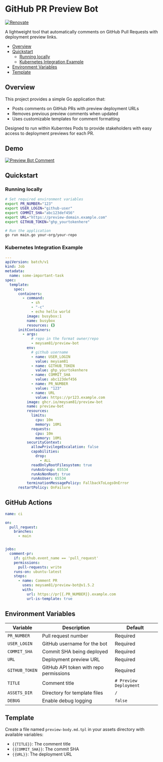 # GitHub PR Preview Bot

[![Renovate](https://img.shields.io/badge/renovate-enabled-brightgreen.svg)](https://developer.mend.io/github/meysam81/preview-bot)

A lightweight tool that automatically comments on GitHub Pull Requests with deployment preview links.

<!-- START doctoc generated TOC please keep comment here to allow auto update -->
<!-- DON'T EDIT THIS SECTION, INSTEAD RE-RUN doctoc TO UPDATE -->

- [Overview](#overview)
- [Quickstart](#quickstart)
  - [Running locally](#running-locally)
  - [Kubernetes Integration Example](#kubernetes-integration-example)
- [Environment Variables](#environment-variables)
- [Template](#template)

<!-- END doctoc generated TOC please keep comment here to allow auto update -->

## Overview

This project provides a simple Go application that:

- Posts comments on GitHub PRs with preview deployment URLs
- Removes previous preview comments when updated
- Uses customizable templates for comment formatting

Designed to run within Kuberntes Pods to provide stakeholders with easy access
to deployment previews for each PR.

## Demo

[![Preview Bot Comment](./assets/preview-bot-comment.png)](https://github.com/meysam81/preview-bot)

## Quickstart

### Running locally

```bash
# Set required environment variables
export PR_NUMBER="123"
export USER_LOGIN="github-user"
export COMMIT_SHA="abc123def456"
export URL="https://preview-domain.example.com"
export GITHUB_TOKEN="ghp_yourtokenhere"

# Run the application
go run main.go your-org/your-repo
```

### Kubernetes Integration Example

```yaml
---
apiVersion: batch/v1
kind: Job
metadata:
  name: some-important-task
spec:
  template:
    spec:
      containers:
        - command:
            - sh
            - "-c"
            - echo hello world
          image: busybox:1
          name: busybox
          resources: {}
      initContainers:
        - args:
            # repo in the format owner/repo
            - meysam81/preview-bot
          env:
            # github username
            - name: USER_LOGIN
              value: meysam81
            - name: GITHUB_TOKEN
              value: ghp_yourtokenhere
            - name: COMMIT_SHA
              value: abc123def456
            - name: PR_NUMBER
              value: "123"
            - name: URL
              value: https://pr123.example.com
          image: ghcr.io/meysam81/preview-bot
          name: preview-bot
          resources:
            limits:
              cpu: 10m
              memory: 10Mi
            requests:
              cpu: 10m
              memory: 10Mi
          securityContext:
            allowPrivilegeEscalation: false
            capabilities:
              drop:
                - ALL
            readOnlyRootFilesystem: true
            runAsGroup: 65534
            runAsNonRoot: true
            runAsUser: 65534
          terminationMessagePolicy: FallbackToLogsOnError
      restartPolicy: OnFailure
```

## GitHub Actions

```yaml
name: ci

on:
  pull_request:
    branches:
      - main


jobs:
  comment-pr:
    if: github.event_name == 'pull_request'
    permissions:
      pull-requests: write
    runs-on: ubuntu-latest
    steps:
      - name: Comment PR
        uses: meysam81/preview-bot@v1.5.2
        with:
          url: https://pr{{.PR_NUMBER}}.example.com
          url-is-template: true
```

## Environment Variables

| Variable       | Description                            | Default                |
| -------------- | -------------------------------------- | ---------------------- |
| `PR_NUMBER`    | Pull request number                    | Required               |
| `USER_LOGIN`   | GitHub username for the bot            | Required               |
| `COMMIT_SHA`   | Commit SHA being deployed              | Required               |
| `URL`          | Deployment preview URL                 | Required               |
| `GITHUB_TOKEN` | GitHub API token with repo permissions | Required               |
| `TITLE`        | Comment title                          | `# Preview Deployment` |
| `ASSETS_DIR`   | Directory for template files           | `/`                    |
| `DEBUG`        | Enable debug logging                   | `false`                |

## Template

Create a file named `preview-body.md.tpl` in your assets directory with available variables:

- `{{TITLE}}`: The comment title
- `{{COMMIT_SHA}}`: The commit SHA
- `{{URL}}`: The deployment URL
